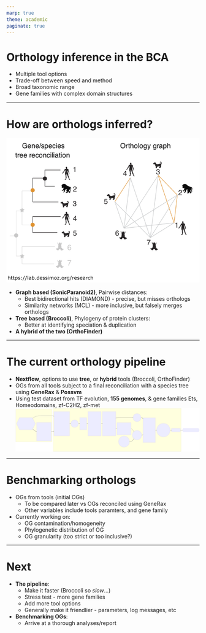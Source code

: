 ```yaml
---
marp: true
theme: academic
paginate: true
---
```

# Orthology inference in the BCA
* Multiple tool options
* Trade-off between speed and method
* Broad taxonomic range
* Gene families with complex domain structures
<!--
* Multiple tool options
  * Different orthology inference methods different trades offs
  * Need pipeline with flexibility to try different tools/workflows
* Trade-off between speed and method
  * Run whole proteome vs only select gene families
  * Tool/parameter choice with a speed/accuracy trade off
* Broad taxonomic range
  * More saturation, duplication, losses
  * New classes of gene families
* Gene families with complex domain structures
  * May be computationally wasteful
  * May be phylogenetically uninformative
-->
---
<style scoped>section{font-size:25px;columns: 2}</style>

# How are orthologs inferred?
![h:400](./images/OgGraphVsTree_DessimozLab.png)
* **Graph based (SonicParanoid2)**, Pairwise distances:
    * Best bidirectional hits (DIAMOND) - precise, but misses orthologs
    * Similarity networks (MCL) - more inclusive, but falsely merges orthologs
* **Tree based (Broccoli)**, Phylogeny of protein clusters:
    * Better at identifying speciation & duplication
* **A hybrid of the two (OrthoFinder)**
<!-- 
* **Graph based (SonicParanoid2)**
  * Pairwise distances:
    * Best bidirectional hits (DIAMOND) - precise, but misses orthologs
    * Similarity networks (MCL) - more inclusive, but falsely merges orthologs
    * Graph based methods underestimate evolutionary distances, bad at ancient relationships

* **Tree based (Broccoli)**
  * Phylogeny of protein clusters:
    * Better at identifying speciation & duplication
    * More computationally demanding
* **A hybrid of the two (OrthoFinder)**
-->
---
<style scoped>section{font-size:20px;}</style>

# The current orthology pipeline

* **Nextflow**, options to use **tree**, or **hybrid** tools (Broccoli, OrthoFinder)
* OGs from all tools subject to a final reconciliation with a species tree using **GeneRax** & **Possvm**
* Using test dataset from TF evolution, **155 genomes**, & gene families Ets, Homeodomains, zf-C2H2, zf-met
![h:275](./images/pipeline_diagram_initial.svg)

<!--

-->
---
# Benchmarking orthologs
* OGs from tools (initial OGs)
  * To be compared later vs OGs reconciled using GeneRax
  * Other variables include tools paramters, and gene family
* Currently working on:
  * OG contamination/homogeneity
  * Phylogenetic distribution of OG
  * OG granularity (too strict or too inclusive?)
---
# Next
* **The pipeline**:
  * Make it faster (Broccoli so *slow*...)
  * Stress test - more gene families
  * Add more tool options
  * Generally make it friendlier - parameters, log messages, etc
* **Benchmarking OGs**:
  * Arrive at a thorough analyses/report
<!--
Many small jobs in an array > single parallelised process
-->